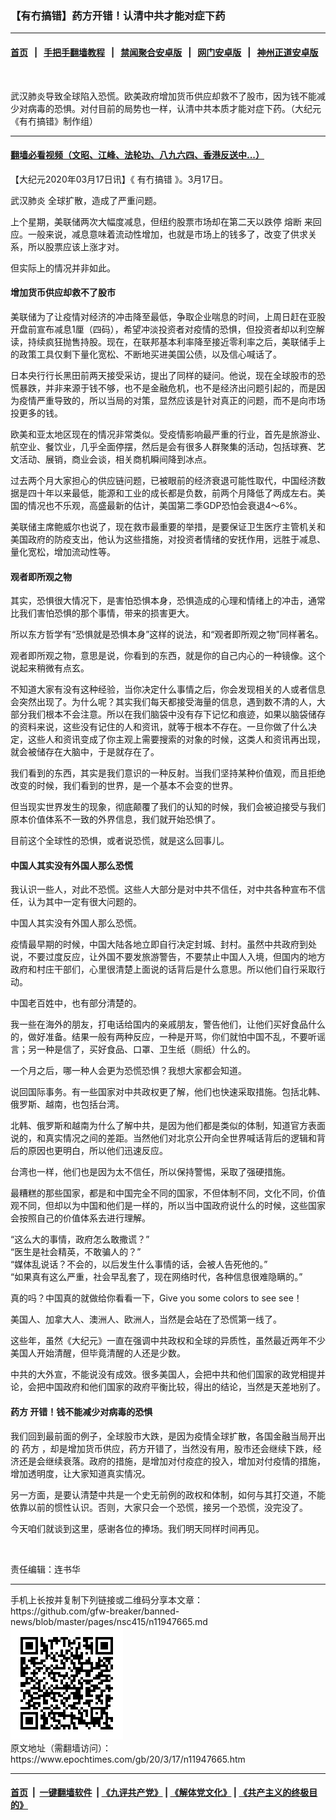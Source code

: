 ### 【有冇搞错】药方开错！认清中共才能对症下药
------------------------

#### [首页](https://github.com/gfw-breaker/banned-news/blob/master/README.md) &nbsp;&nbsp;|&nbsp;&nbsp; [手把手翻墙教程](https://github.com/gfw-breaker/guides/wiki) &nbsp;&nbsp;|&nbsp;&nbsp; [禁闻聚合安卓版](https://github.com/gfw-breaker/bn-android) &nbsp;&nbsp;|&nbsp;&nbsp; [网门安卓版](https://github.com/oGate2/oGate) &nbsp;&nbsp;|&nbsp;&nbsp; [神州正道安卓版](https://github.com/SzzdOgate/update) 



<div><img alt="" class="aligncenter wp-post-image" src="https://i.epochtimes.com/assets/uploads/2020/03/WhatsApp-Image-2020-03-17-at-7.35.30-AM-1-600x400.jpeg"/>
<div class="red16 caption">
 <p>
  武汉肺炎导致全球陷入恐慌。欧美政府增加货币供应却救不了股市，因为钱不能减少对病毒的恐惧。对付目前的局势也一样，认清中共本质才能对症下药。（大纪元《有冇搞错》制作组）
 </p>
</div>
</div><hr/>

#### [翻墙必看视频（文昭、江峰、法轮功、八九六四、香港反送中...）](https://github.com/gfw-breaker/banned-news/blob/master/pages/link3.md)

<div><p>
 【大纪元2020年03月17日讯】《
 <ok href="https://www.epochtimes.com/gb/tag/%E6%9C%89%E5%86%87%E6%90%9E%E9%94%99.html">
  有冇搞错
 </ok>
 》。3月17日。
</p>
<p>
 <ok href="https://www.epochtimes.com/gb/tag/%E6%AD%A6%E6%B1%89%E8%82%BA%E7%82%8E.html">
  武汉肺炎
 </ok>
 全球扩散，造成了严重问题。
</p>
<p>
 上个星期，美联储两次大幅度减息，但纽约股票市场却在第二天以跌停
 <ok href="https://www.epochtimes.com/gb/tag/%E7%86%94%E6%96%AD.html">
  熔断
 </ok>
 来回应。一般来说，减息意味着流动性增加，也就是市场上的钱多了，改变了供求关系，所以股票应该上涨才对。
</p>
<p>
 但实际上的情况并非如此。
</p>
<p>
</p>
<h4>
 增加货币供应却救不了股市
</h4>
<p>
 美联储为了让疫情对经济的冲击降至最低，争取企业喘息的时间，上周日赶在亚股开盘前宣布减息1厘（四码），希望冲淡投资者对疫情的恐惧，但投资者却以利空解读，持续疯狂抛售持股。现在，在联邦基本利率降至接近零利率之后，美联储手上的政策工具仅剩下量化宽松、不断地买进美国公债，以及信心喊话了。
</p>
<p>
 日本央行行长黑田前两天接受采访，提出了同样的疑问。他说，现在全球股市的恐慌暴跌，并非来源于钱不够，也不是金融危机，也不是经济出问题引起的，而是因为疫情严重导致的，所以当局的对策，显然应该是针对真正的问题，而不是向市场投更多的钱。
</p>
<p>
 欧美和亚太地区现在的情况非常类似。受疫情影响最严重的行业，首先是旅游业、航空业、餐饮业，几乎全面停摆，然后是会有很多人群聚集的活动，包括球赛、艺文活动、展销，商业会谈，相关商机瞬间降到冰点。
</p>
<p>
 过去两个月大家担心的供应链问题，已被眼前的经济衰退可能性取代，中国经济数据是四十年以来最低，能源和工业的成长都是负数，前两个月降低了两成左右。美国的情况也不乐观，高盛最新的估计，美国第二季GDP恐怕会衰退4～6%。
</p>
<p>
 美联储主席鲍威尔也说了，现在救市最重要的举措，是要保证卫生医疗主管机关和美国政府的防疫支出，他认为这些措施，对投资者情绪的安抚作用，远胜于减息、量化宽松，增加流动性等。
</p>
<h4>
 观者即所观之物
</h4>
<p>
 其实，恐惧很大情况下，是害怕恐惧本身，恐惧造成的心理和情绪上的冲击，通常比我们害怕恐惧的那个事情，带来的损害更大。
</p>
<p>
 所以东方哲学有“恐惧就是恐惧本身”这样的说法，和“观者即所观之物”同样著名。
</p>
<p>
 观者即所观之物，意思是说，你看到的东西，就是你的自己内心的一种镜像。这个说起来稍微有点玄。
</p>
<p>
 不知道大家有没有这种经验，当你决定什么事情之后，你会发现相关的人或者信息会突然出现了。为什么呢？其实我们每天都接受海量的信息，遇到数不清的人，大部分我们根本不会注意。所以在我们脑袋中没有存下记忆和痕迹，如果以脑袋储存的资料来说，这些没有记住的人和资讯，就等于根本不存在。一旦你做了什么决定，这些人和资讯变成了你主观上需要搜索的对象的时候，这类人和资讯再出现，就会被储存在大脑中，于是就存在了。
</p>
<p>
 我们看到的东西，其实是我们意识的一种反射。当我们坚持某种价值观，而且拒绝改变的时候，我们看到的世界，是一个基本不会变的世界。
</p>
<p>
 但当现实世界发生的现象，彻底颠覆了我们的认知的时候，我们会被迫接受与我们原本价值体系不一致的外界信息，我们就开始恐惧了。
</p>
<p>
 目前这个全球性的恐惧，或者说恐慌，就是这么回事儿。
</p>
<h4>
 中国人其实没有外国人那么恐慌
</h4>
<p>
 我认识一些人，对此不恐慌。这些人大部分是对中共不信任，对中共各种宣布不信任，认为其中一定有很大问题的。
</p>
<p>
 中国人其实没有外国人那么恐慌。
</p>
<p>
 疫情最早期的时候，中国大陆各地立即自行决定封城、封村。虽然中共政府到处说，不要过度反应，让外国不要发旅游警告，不要禁止中国人入境，但国内的地方政府和村庄干部们，心里很清楚上面说的话背后是什么意思。所以他们自行采取行动。
</p>
<p>
 中国老百姓中，也有部分清楚的。
</p>
<p>
 我一些在海外的朋友，打电话给国内的亲戚朋友，警告他们，让他们买好食品什么的，做好准备。结果一般有两种反应，一种是开骂，你们就怕中国不乱，不要听谣言；另一种是信了，买好食品、口罩、卫生纸（厕纸）什么的。
</p>
<p>
 一个月之后，哪一种人会更为恐慌恐惧？我想大家都会知道。
</p>
<p>
 说回国际事务。有一些国家对中共政权更了解，他们也快速采取措施。包括北韩、俄罗斯、越南，也包括台湾。
</p>
<p>
 北韩、俄罗斯和越南为什么了解中共，是因为他们都是类似的体制，知道官方表面说的，和真实情况之间的差距。当然他们对北京公开向全世界喊话背后的逻辑和背后的原因也更明白，所以他们迅速反应。
</p>
<p>
 台湾也一样，他们也是因为太不信任，所以保持警惕，采取了强硬措施。
</p>
<p>
 最糟糕的那些国家，都是和中国完全不同的国家，不但体制不同，文化不同，价值观不同，但却以为中国和他们是一样的，所以当中国政府说什么的时候，这些国家会按照自己的价值体系去进行理解。
</p>
<p>
 “这么大的事情，政府怎么敢撒谎？”
 <br/>
 “医生是社会精英，不敢骗人的？”
 <br/>
 “媒体乱说话？不会的，以后发生什么事情的话，会被人告死他的。”
 <br/>
 “如果真有这么严重，社会早乱套了，现在网络时代，各种信息很难隐瞒的。”
</p>
<p>
 真的吗？中国真的就做给你看看一下，Give you some colors to see see！
</p>
<p>
 美国人、加拿大人、澳洲人、欧洲人，当然是会站在了恐慌第一线了。
</p>
<p>
 这些年，虽然《大纪元》一直在强调中共政权和全球的异质性，虽然最近两年不少美国人开始清醒，但毕竟清醒的人还是少数。
</p>
<p>
 中共的大外宣，不能说没有成效。很多美国人，会把中共和他们国家的政党相提并论，会把中国政府和他们国家的政府平衡比较，得出的结论，当然是天差地别了。
</p>
<h4>
 <ok href="https://www.epochtimes.com/gb/tag/%E8%8D%AF%E6%96%B9.html">
  药方
 </ok>
 开错！钱不能减少对病毒的恐惧
</h4>
<p>
 我们回到最前面的例子，全球股市大跌，是因为疫情全球扩散，各国金融当局开出的
 <ok href="https://www.epochtimes.com/gb/tag/%E8%8D%AF%E6%96%B9.html">
  药方
 </ok>
 ，却是增加货币供应，药方开错了，当然没有用，股市还会继续下跌，经济还是会继续衰落。政府的措施，是增加对付疫症的投入，增加对付疫情的措施，增加透明度，让大家知道真实情况。
</p>
<p>
 另一方面，是要认清楚中共是一个史无前例的政权和体制，如何与其打交道，不能依靠以前的惯性认识。否则，大家只会一个恐慌，接另一个恐慌，没完没了。
</p>
<p>
 今天咱们就谈到这里，感谢各位的捧场。我们明天同样时间再见。
</p>
<p>
 <ok href="http://i.epochtimes.com/assets/uploads/2020/03/WhatsApp-Image-2020-02-25-at-7.05.58-AM-6.jpeg">
  <img alt="" class="aligncenter size-large wp-image-11947692" src="http://i.epochtimes.com/assets/uploads/2020/03/WhatsApp-Image-2020-02-25-at-7.05.58-AM-6-600x337.jpeg"/>
 </ok>
</p>
<p>
 责任编辑：连书华
</p>
</div>
<hr/>
手机上长按并复制下列链接或二维码分享本文章：<br/>
https://github.com/gfw-breaker/banned-news/blob/master/pages/nsc415/n11947665.md <br/>
<a href='https://github.com/gfw-breaker/banned-news/blob/master/pages/nsc415/n11947665.md'><img src='https://github.com/gfw-breaker/banned-news/blob/master/pages/nsc415/n11947665.md.png'/></a> <br/>
原文地址（需翻墙访问）：https://www.epochtimes.com/gb/20/3/17/n11947665.htm


------------------------
#### [首页](https://github.com/gfw-breaker/banned-news/blob/master/README.md) &nbsp;|&nbsp; [一键翻墙软件](https://github.com/gfw-breaker/nogfw/blob/master/README.md) &nbsp;| [《九评共产党》](https://github.com/gfw-breaker/9ping.md/blob/master/README.md#九评之一评共产党是什么) | [《解体党文化》](https://github.com/gfw-breaker/jtdwh.md/blob/master/README.md) | [《共产主义的终极目的》](https://github.com/gfw-breaker/gczydzjmd.md/blob/master/README.md)


<img src='http://gfw-breaker.win/banned-news/pages/nsc415/n11947665.md' width='0px' height='0px'/>